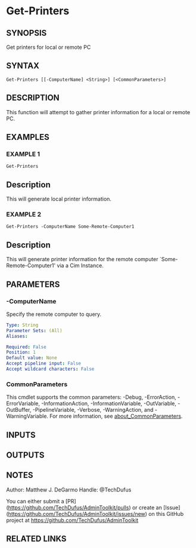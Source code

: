# Get-Printers

## SYNOPSIS
Get printers for local or remote PC

## SYNTAX

```
Get-Printers [[-ComputerName] <String>] [<CommonParameters>]
```

## DESCRIPTION
This function will attempt to gather printer information for a local or remote PC.

## EXAMPLES

### EXAMPLE 1
```
Get-Printers
```

Description
-----------
This will generate local printer information.

### EXAMPLE 2
```
Get-Printers -ComputerName Some-Remote-Computer1
```

Description
-----------
This will generate printer information for the remote computer \`Some-Remote-Computer1' via a Cim Instance.

## PARAMETERS

### -ComputerName
Specify the remote computer to query.

```yaml
Type: String
Parameter Sets: (All)
Aliases:

Required: False
Position: 1
Default value: None
Accept pipeline input: False
Accept wildcard characters: False
```

### CommonParameters
This cmdlet supports the common parameters: -Debug, -ErrorAction, -ErrorVariable, -InformationAction, -InformationVariable, -OutVariable, -OutBuffer, -PipelineVariable, -Verbose, -WarningAction, and -WarningVariable. For more information, see [about_CommonParameters](http://go.microsoft.com/fwlink/?LinkID=113216).

## INPUTS

## OUTPUTS

## NOTES
Author: Matthew J.
DeGarmo
Handle: @TechDufus

You can either submit a \[PR\](https://github.com/TechDufus/AdminToolkit/pulls)
    or create an \[Issue\](https://github.com/TechDufus/AdminToolkit/issues/new)
    on this GitHub project at https://github.com/TechDufus/AdminToolkit

## RELATED LINKS
